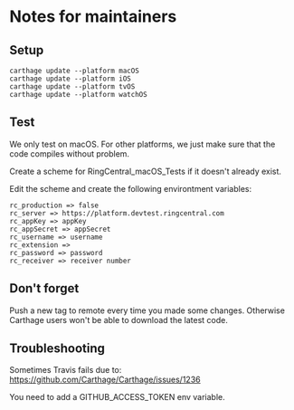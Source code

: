 # Notes for maintainers


## Setup

    carthage update --platform macOS
    carthage update --platform iOS
    carthage update --platform tvOS
    carthage update --platform watchOS


## Test

We only test on macOS. For other platforms, we just make sure that the code compiles without problem.

Create a scheme for RingCentral_macOS_Tests if it doesn't already exist.

Edit the scheme and create the following environtment variables: 
    
    rc_production => false
    rc_server => https://platform.devtest.ringcentral.com
    rc_appKey => appKey
    rc_appSecret => appSecret
    rc_username => username
    rc_extension =>
    rc_password => password
    rc_receiver => receiver number


## Don't forget

Push a new tag to remote every time you made some changes. 
Otherwise Carthage users won't be able to download the latest code.


## Troubleshooting

Sometimes Travis fails due to: https://github.com/Carthage/Carthage/issues/1236

You need to add a GITHUB_ACCESS_TOKEN env variable.
